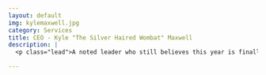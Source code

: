 ```yaml
---
layout: default
img: kylemaxwell.jpg
category: Services
title: CEO - Kyle "The Silver Haired Wombat" Maxwell
description: |
  <p class="lead">A noted leader who still believes this year is finally the year of "Linux on the Desktop" Kyle is an expert in outdated Unixs, writing widely used Python projects without tests, & threat intelligence. He can be found on <a href="https://www.github.com/technoskald">GitHub</a> & Twitter as <a href="https://www.twitter.com/kylemaxwell">@kylemaxwell</a>.</p>

---
```

